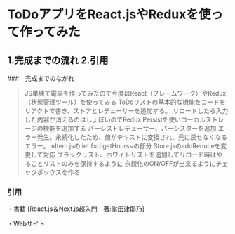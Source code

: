 ToDoアプリをReact.jsやReduxを使って作ってみた
=================================

1.完成までの流れ
2.引用
---------------------------------

###　完成までのながれ

>JS単独で電卓を作ってみたので今度はReact（フレームワーク）やRedux（状態管理ツール）を使ってみる
>ToDoリストの基本的な機能をコードをリアクトで書き、ストアとレデューサーを追加する。
>リロードしたら入力した内容が消えるのはしょぼいのでRedux Persistを使いローカルストレージの機能を追加する
>パーシストレデューサー、パーシスターを追加
>エラー発生。永続化したため、値がテキストに変換され、元に戻せなくなるエラー。
※Item.jsの let f=d.getHours~の部分
>Store.jsのaddReduceを変更して対応
>ブラックリスト、ホワイトリストを追加してリロード時はやることリストのみを保持するように
>永続化のON/OFFが出来るようにチェックボックスを作る







### 引用

・書籍
[React.js＆Next.js超入門　著:掌田津耶乃]


・Webサイト
